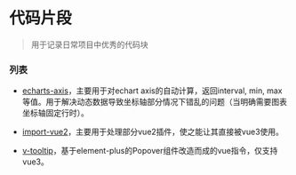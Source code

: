 # 代码片段

> 用于记录日常项目中优秀的代码块

### 列表

* [echarts-axis](./src/echart-axis.js)，主要用于对echart axis的自动计算，返回interval, min, max等值。用于解决动态数据导致坐标轴部分情况下错乱的问题（当明确需要图表坐标轴固定行时）。

* [import-vue2](./src/import-vue2.vue)，主要用于处理部分vue2插件，使之能让其直接被vue3使用。

* [v-tooltip](./src/v-tooltip.tsx)，基于element-plus的Popover组件改造而成的vue指令，仅支持vue3。
